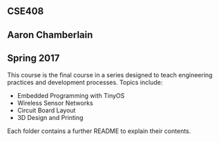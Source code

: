 ## CSE408
## Aaron Chamberlain
## Spring 2017

This course is the final course in a series designed to teach engineering practices and development processes. Topics include:

* Embedded Programming with TinyOS
* Wireless Sensor Networks
* Circuit Board Layout
* 3D Design and Printing

Each folder contains a further README to explain their contents. 
